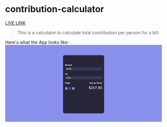 # contribution-calculator

[LIVE LINK](https://shubhamore.github.io/contribution-calculator/)

> This is a calculator to calculate total contribution per person for a bill.

Here's what the App looks like-
![alt text](screenshot.png)